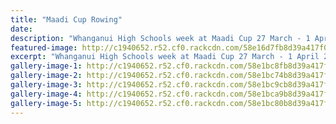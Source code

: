 ```yaml
---
title: "Maadi Cup Rowing"
date: 
description: "Whanganui High Schools week at Maadi Cup 27 March - 1 April 2017"
featured-image: http://c1940652.r52.cf0.rackcdn.com/58e16d7fb8d39a417f000468/17621831_771248469690928_6813815523034380106_o.jpg
excerpt: "Whanganui High Schools week at Maadi Cup 27 March - 1 April 2017"
gallery-image-1: http://c1940652.r52.cf0.rackcdn.com/58e1bc8fb8d39a417f00065f/17498511_767352233413885_8305291534269868270_n.jpg
gallery-image-2: http://c1940652.r52.cf0.rackcdn.com/58e1bc74b8d39a417f00065b/17265236_767352120080563_5243023469132697893_n.jpg
gallery-image-3: http://c1940652.r52.cf0.rackcdn.com/58e1bc9cb8d39a417f000661/17498700_767353383413770_5748091037877695320_n.jpg
gallery-image-4: http://c1940652.r52.cf0.rackcdn.com/58e1bca9b8d39a417f000663/17498971_767351770080598_5218412473100596724_n.jpg
gallery-image-5: http://c1940652.r52.cf0.rackcdn.com/58e1bc80b8d39a417f00065d/17458372_767351823413926_1077520128957103052_n.jpg
---
```

